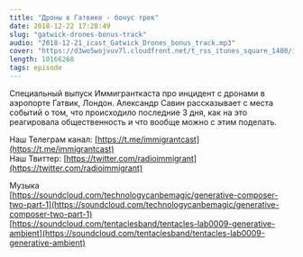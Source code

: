 ```yaml
---
title: "Дроны в Гатвике - бонус трек"
date: 2018-12-22 17:28:49
slug: "gatwick-drones-bonus-track"
audio: "2018-12-21_icast_Gatwick_Drones_bonus_track.mp3"
cover: "https://d3wo5wojvuv7l.cloudfront.net/t_rss_itunes_square_1400/images.spreaker.com/original/8fa6613d8f22fb1412486aaa5ccb0caf.jpg"
length: 10166268
tags: episode
---
```

Специальный выпуск Иммигранткаста про инцидент с дронами в аэропорте Гатвик, Лондон. Александр Савин рассказывает с места событий о том, что происходило последние 3 дня, как на это реагировала общественность и что вообще можно с этим поделать.  
  
Наш Телеграм канал: [https://t.me/immigrantcast](https://t.me/immigrantcast)  
Наш Твиттер: [https://twitter.com/radioimmigrant](https://twitter.com/radioimmigrant)  
  
Музыка  
[https://soundcloud.com/technologycanbemagic/generative-composer-two-part-1](https://soundcloud.com/technologycanbemagic/generative-composer-two-part-1)  
[https://soundcloud.com/tentaclesband/tentacles-lab0009-generative-ambient](https://soundcloud.com/tentaclesband/tentacles-lab0009-generative-ambient)
